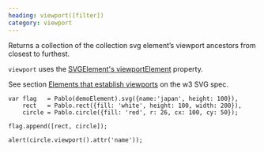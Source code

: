 ```yaml
--- 
heading: viewport([filter])
category: viewport
---
```


Returns a collection of the collection svg element’s viewport ancestors from closest to furthest.

`viewport` uses the [SVGElement's viewportElement](https://developer.mozilla.org/en-US/docs/Web/API/SVGElement) property.

See section [Elements that establish viewports](http://www.w3.org/TR/SVG/coords.html#ElementsThatEstablishViewports) on the w3 SVG spec.

    var flag   = Pablo(demoElement).svg({name:'japan', height: 100}),
        rect   = Pablo.rect({fill: 'white', height: 100, width: 200}),
        circle = Pablo.circle({fill: 'red', r: 26, cx: 100, cy: 50});

    flag.append([rect, circle]);

    alert(circle.viewport().attr('name'));
